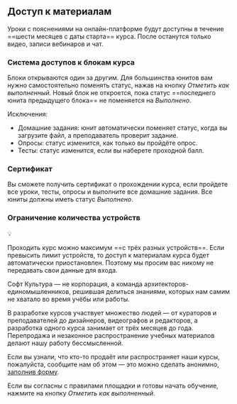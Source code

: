 ## Доступ к материалам

Уроки с пояснениями на онлайн-платформе будут доступны в течение ==шести месяцев с даты старта== курса. После останутся только видео, записи вебинаров и чат.

### Система доступов к блокам курса

Блоки открываются один за другим. Для большинства юнитов вам нужно самостоятельно поменять статус, нажав на кнопку *Отметить как выполненный*. Новый блок не откроется, пока статус ==последнего юнита предыдущего блока== не поменяется на *Выполнено*.

Исключения:

- Домашние задания: юнит автоматически поменяет статус, когда вы загрузите файл, а преподаватель проверит задание.
- Опросы: статус изменится, как только вы пройдёте опрос.
- Тесты: статус изменится, если вы наберете проходной балл.

### Сертификат

Вы сможете получить сертификат о прохождении курса, если пройдете все уроки, тесты, опросы и выполните все домашние задания. Все юниты должны иметь статус *Выполнено*.

### Ограничение количества устройств

💡

Проходить курс можно максимум ==с трёх разных устройств==. Если превысить лимит устройств, то доступ к материалам курса будет автоматически приостановлен. Поэтому мы просим вас никому не передавать свои данные для входа.

Софт Культура — не корпорация, а команда архитекторов-единомышленников, решившая делиться знаниями, которых нам самим не хватало во время учёбы или работы.

В разработке курсов участвует множество людей — от кураторов и преподавателей до дизайнеров, видеографов и редакторов, а разработка одного курса занимает от трёх месяцев до года. Перепродажа и незаконное распространение учебных материалов делают нашу работу бессмысленной.

Если вы узнали, что кто-то продаёт или распространяет наши курсы, пожалуйста, сообщите нам об этом — это можно сделать анонимно, [заполнив форму](https://airtable.com/shriAPzfjHVQuyisF).

Если вы согласны с правилами площадки и готовы начать обучение, нажмите на кнопку *Отметить как выполненный*.